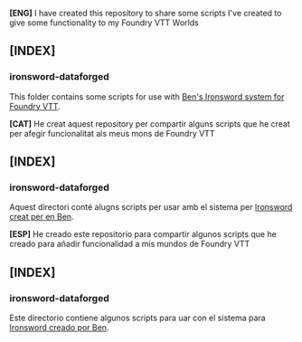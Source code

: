 **[ENG]**
I have created this repository to share some scripts I've created to give some functionality to my Foundry VTT Worlds

## [INDEX]
### ironsword-dataforged 
This folder contains some scripts for use with [Ben's Ironsword system for Foundry VTT](https://github.com/ben/foundry-ironsworn).

**[CAT]**
He creat aquest repository per compartir alguns scripts que he creat per afegir funcionalitat als meus mons de Foundry VTT

## [INDEX]
### ironsword-dataforged 
Aquest directori conté alugns scripts per usar amb el sistema per [Ironsword creat per en Ben](https://github.com/ben/foundry-ironsworn).

**[ESP]**
He creado este repositorio para compartir algunos scripts que he creado para añadir funcionalidad a mis mundos de Foundry VTT

## [INDEX]
### ironsword-dataforged 
Este directorio contiene algunos scripts para uar con el sistema para [Ironsword creado por Ben](https://github.com/ben/foundry-ironsworn).
